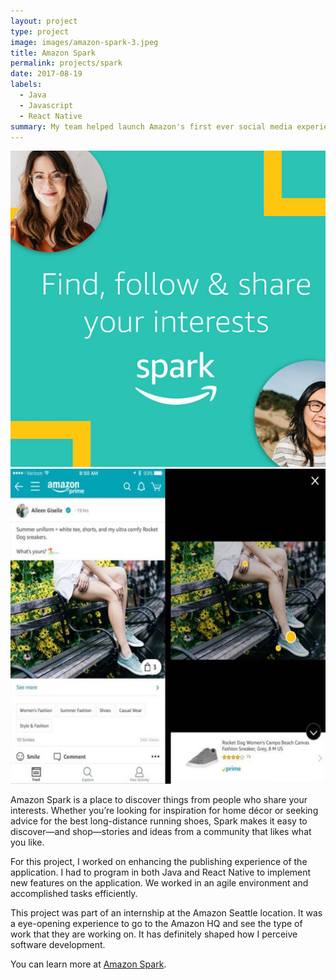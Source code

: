 ```yaml
---
layout: project
type: project
image: images/amazon-spark-3.jpeg
title: Amazon Spark
permalink: projects/spark
date: 2017-08-19
labels:
  - Java
  - Javascript
  - React Native
summary: My team helped launch Amazon's first ever social media experience reaching over 100,000+ users.
---
```


<div class="ui medium right floated rounded image">
  <img class="ui image" src="../images/sprk_landingpg.jpg">
  <img class="ui image" src="../images/amazonspark2.jpg">
</div>

Amazon Spark is a place to discover things from people who share your interests. Whether you’re looking for inspiration for home décor or seeking advice for the best long-distance running shoes, Spark makes it easy to discover—and shop—stories and ideas from a community that likes what you like.

For this project, I worked on enhancing the publishing experience of the application. I had to program in both Java and React Native to implement new features on the application. We worked in an agile environment and accomplished tasks efficiently.

This project was part of an internship at the Amazon Seattle location. It was a eye-opening experience to go to the Amazon HQ and see the type of work that they are working on. It has definitely shaped how I perceive software development.

You can learn more at [Amazon Spark](https://www.amazon.com/spark/).
